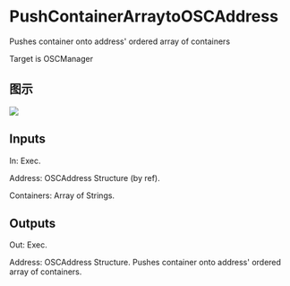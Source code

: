 # PushContainerArraytoOSCAddress

Pushes container onto address' ordered array of containers

Target is OSCManager

## 图示

![]($-20221218-18061938.png)

## Inputs

In: Exec.

Address: OSCAddress Structure (by ref).

Containers: Array of Strings.  

## Outputs

Out: Exec.

Address: OSCAddress Structure. Pushes container onto address' ordered array of containers.

